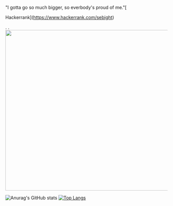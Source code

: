"I gotta go so much bigger, so everbody's proud of me."[


Hackerrank](https://www.hackerrank.com/sebight)

.
.
<img src="https://user-images.githubusercontent.com/59232422/156649495-b2488903-9bab-42cc-8762-67f82b218b4e.png" width="800" height="500" />



![Anurag's GitHub stats](https://github-readme-stats.vercel.app/api?username=Sebight&count_private=true&show_icons=true&theme=radical)
[![Top Langs](https://github-readme-stats.vercel.app/api/top-langs/?username=Sebight&theme=radical&hide=shaderlab,hlsl)](https://github.com/anuraghazra/github-readme-stats)
